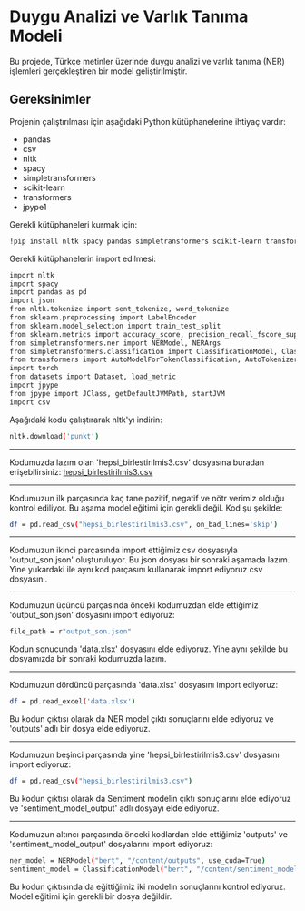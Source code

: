 # Duygu Analizi ve Varlık Tanıma Modeli

Bu projede, Türkçe metinler üzerinde duygu analizi ve varlık tanıma (NER) işlemleri gerçekleştiren bir model geliştirilmiştir.

## Gereksinimler

Projenin çalıştırılması için aşağıdaki Python kütüphanelerine ihtiyaç vardır:

- pandas
- csv
- nltk
- spacy
- simpletransformers
- scikit-learn
- transformers
- jpype1

Gerekli kütüphaneleri kurmak için:

```bash
!pip install nltk spacy pandas simpletransformers scikit-learn transformers jpype1
```

Gerekli kütüphanelerin import edilmesi:

```bash
import nltk
import spacy
import pandas as pd
import json
from nltk.tokenize import sent_tokenize, word_tokenize
from sklearn.preprocessing import LabelEncoder
from sklearn.model_selection import train_test_split
from sklearn.metrics import accuracy_score, precision_recall_fscore_support
from simpletransformers.ner import NERModel, NERArgs
from simpletransformers.classification import ClassificationModel, ClassificationArgs
from transformers import AutoModelForTokenClassification, AutoTokenizer, TrainingArguments, Trainer
import torch
from datasets import Dataset, load_metric
import jpype
from jpype import JClass, getDefaultJVMPath, startJVM
import csv
```

Aşağıdaki kodu çalıştırarak nltk'yı indirin:

```bash
nltk.download('punkt')
```

***

Kodumuzda lazım olan 'hepsi_birlestirilmis3.csv' dosyasına buradan erişebilirsiniz: 
[hepsi_birlestirilmis3.csv](etiketlenmis_dosya/hepsi_birlestirilmis3.csv)

***

Kodumuzun ilk parçasında kaç tane pozitif, negatif ve nötr verimiz olduğu kontrol ediliyor. Bu aşama model eğitimi için gerekli değil. Kod şu şekilde:

```bash
df = pd.read_csv("hepsi_birlestirilmis3.csv", on_bad_lines='skip')
```

***

Kodumuzun ikinci parçasında import ettiğimiz csv dosyasıyla 'output_son.json' oluşturuluyor. Bu json dosyası bir sonraki aşamada lazım. Yine yukardaki ile aynı kod parçasını kullanarak import ediyoruz csv dosyasını.

***

Kodumuzun üçüncü parçasında önceki kodumuzdan elde ettiğimiz 'output_son.json' dosyasını import ediyoruz:

```bash
file_path = r"output_son.json"
```

Kodun sonucunda 'data.xlsx' dosyasını elde ediyoruz. Yine aynı şekilde bu dosyamızda bir sonraki kodumuzda lazım.

***

Kodumuzun dördüncü parçasında 'data.xlsx' dosyasını import ediyoruz:

```bash
df = pd.read_excel('data.xlsx')
```

Bu kodun çıktısı olarak da NER model çıktı sonuçlarını elde ediyoruz ve 'outputs' adlı bir dosya elde ediyoruz.

***

Kodumuzun beşinci parçasında yine 'hepsi_birlestirilmis3.csv' dosyasını import ediyoruz:

```bash
df = pd.read_csv("hepsi_birlestirilmis3.csv")
```

Bu kodun çıktısı olarak da Sentiment modelin çıktı sonuçlarını elde ediyoruz ve 'sentiment_model_output' adlı dosyayı elde ediyoruz.

***

Kodumuzun altıncı parçasında önceki kodlardan elde ettiğimiz 'outputs' ve 'sentiment_model_output' dosyalarını import ediyoruz:

```bash
ner_model = NERModel("bert", "/content/outputs", use_cuda=True)
sentiment_model = ClassificationModel("bert", "/content/sentiment_model_output", use_cuda=True)
```

Bu kodun çıktısında da eğittiğimiz iki modelin sonuçlarını kontrol ediyoruz. Model eğitimi için gerekli bir dosya değildir.






